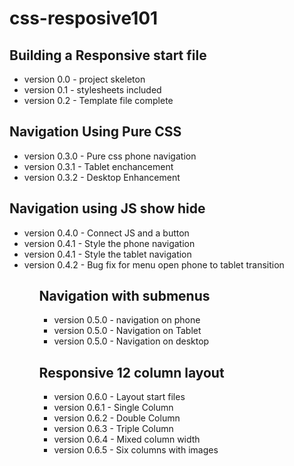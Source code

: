 # css-resposive101

<h2>Building a Responsive start file</h2>
<ul>
    <li>version 0.0 - project skeleton </li>
    <li>version 0.1 - stylesheets included </li>
    <li>version 0.2 - Template file complete</li>
</ul>
<h2>Navigation Using Pure CSS </h2>
<ul>
    <li>version 0.3.0 - Pure css phone navigation </li>
    <li>version 0.3.1 - Tablet enchancement </li>
    <li>version 0.3.2 - Desktop Enhancement </li>
</ul>


<h2>Navigation using JS show hide</h2>
<ul>
    <li>version 0.4.0 - Connect JS and a button </li>
    <li>version 0.4.1 - Style the phone navigation</li>
    <li>version 0.4.1 - Style the tablet navigation</li>
    <li>version 0.4.2 - Bug fix for menu open phone to tablet transition</li>
<ul>


<h2>Navigation with submenus</h2>
<ul>
<li>version 0.5.0 - navigation on phone </li>
<li> version 0.5.0 - Navigation on Tablet </li>
<li> version 0.5.0 - Navigation on desktop </li>
</ul> 

<h2>Responsive 12 column layout</h2>
<ul>
<li>version 0.6.0 - Layout start files </li>
<li>version 0.6.1 - Single Column </li>
<li>version 0.6.2 - Double Column </li>
<li>version 0.6.3 - Triple Column </li>
<li>version 0.6.4 - Mixed column width </li>
<li>version 0.6.5 - Six columns with images </li>
</ul>